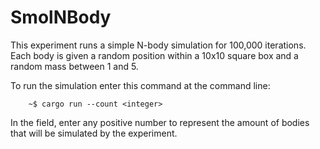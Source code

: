 # SmolNBody

This experiment runs a simple N-body simulation for 100,000 iterations. Each body is given a random position within a 10x10 square box and a random mass between 1 and 5.

To run the simulation enter this command at the command line:

		~$ cargo run --count <integer>
    
In the <integer> field, enter any positive number to represent the amount of bodies that will be simulated by the experiment.
